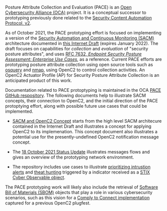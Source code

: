 Posture Attribute Collection and Evaluation (PACE) is an [Open
Cybersecurity Alliance
(OCA)](https://opencybersecurityalliance.org/) project. It is a
conceptual successor to prototyping previously done related to
the [Security Content Automation Protocol,
v2](https://csrc.nist.gov/projects/security-content-automation-protocol-v2/scapv2-community).

As of October 2021, the PACE prototyping effort is focused on
implementing a version of the [Security Automation and Continuous
Monitoring
(SACM)](https://datatracker.ietf.org/wg/sacm/documents/)
architecture documented in [this Internet
Draft](https://datatracker.ietf.org/doc/draft-ietf-sacm-arch/)
(expires January 2022). The draft focuses on capabilities for
*collection* and *evaluation* of "security posture attributes",
and uses [RFC 7632, *Endpoint Security Posture Assessment:
Enterprise Use
Cases*](https://datatracker.ietf.org/doc/rfc7632/), as a
reference. Current PACE efforts are prototyping posture attribute
collection using open source tools such as
[osquery](https://osquery.io/) and [nmap](https://nmap.org/),
using OpenC2 to control collection activities. An OpenC2 Actuator
Profile (AP) for Security Posture Attribute Collection is an
anticipated product of this work. 

Documentation related to PACE protoptyping is maintained in the
OCA [PACE GitHub
respository](https://github.com/opencybersecurityalliance/PACE).
The following documents help to illustrate SACM concepts, their
connection to OpenC2, and the initial direction of the PACE
protoptying effort, along with possible future use cases that
could be implemented.

 * [SACM and OpenC2
   Concept](https://github.com/opencybersecurityalliance/PACE/blob/main/docs/SACM_and_OpenC2_Concept.pdf)
   starts from the high level SACM architecure contained in the
   Internet Draft and illustrates a concept for applying OpenC2
   to its implemenation. This concept document also illustrates a
   potential use for the presently-undefined OpenC2 notification
   message concept.
  
 * The [18 October 2021 Status
   Update](https://github.com/opencybersecurityalliance/PACE/blob/main/docs/SACM_and_OpenC2_Concept.pdf)
   illustrates messages flows and gives an overview of the
   prototyping network environment.

 * The repository includes use cases to illustrate [prioritizing
   intrustion
   alerts](https://github.com/opencybersecurityalliance/PACE/blob/main/docs/ips-pcs-pes-usecase.md)
   and [theat
   hunting](https://github.com/opencybersecurityalliance/PACE/blob/main/docs/stix-pcs-pes-usecase.md)
   triggered by a indicator received as a
   [STIX](https://oasis-open.github.io/cti-documentation/stix/intro.html)
   [Cyber Observable
   object](https://docs.oasis-open.org/cti/stix/v2.0/stix-v2.0-part4-cyber-observable-objects.html).

The PACE prototyping work will likely also include the retrieval
of [Software Bill of Materials
(SBOM)](https://en.wikipedia.org/wiki/Software_bill_of_materials)
objects that play a role in various cybersecurity scenarios, such
as this vision for a [Comply to Connect
implementation](https://github.com/oasis-tcs/openc2-usecases/tree/main/PlugFests/2021.06.22-BC-SBOM-PoC#11-vision)
captured for a previous OpenC2 plugfest.

